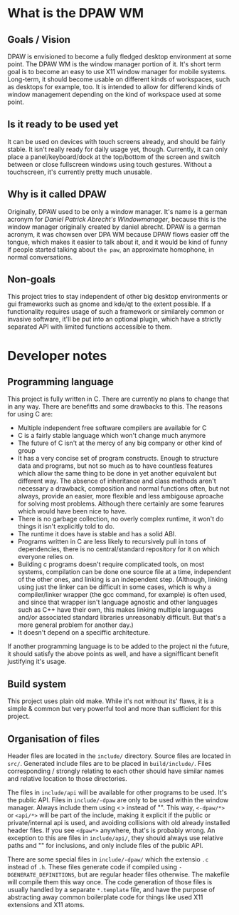 # What is the DPAW WM

## Goals / Vision

DPAW is envisioned to become a fully fledged desktop environment at some point.
The DPAW WM is the window manager portion of it. It's short term goal is to become
an easy to use X11 window manager for mobile systems. Long-term, it should become
usable on different kinds of workspaces, such as desktops for example, too. It
is intended to allow for differend kinds of window management depending on the
kind of workspace used at some point.

## Is it ready to be used yet

It can be used on devices with touch screens already, and should be fairly stable.
It isn't really ready for daily usage yet, though. Currently, it can only place
a panel/keyboard/dock at the top/bottom of the screen and switch between or close
fullscreen windows using touch gestures. Without a touchscreen, it's currently
pretty much unusable.

## Why is it called DPAW

Originally, DPAW used to be only a window manager.
It's name is a german acronym for *Daniel Patrick Abrecht's Windowmanager*, because this
is the window manager originally created by daniel abrecht. DPAW is a german acronym, it
was chowsen over DPA WM because DPAW flows easier off the tongue, which makes it easier
to talk about it, and it would be kind of funny if people started talking about `the paw`,
an approximate homophone, in normal conversations.

## Non-goals

This project tries to stay independent of other big desktop environments or gui frameworks
such as gnome and kde/qt to the extent possible. If a functionality requires usage of
such a framework or similarely common or invasive software, it'll be put into an optional
plugin, which have a strictly separated API with limited functions accessible to them.


# Developer notes

## Programming language

This project is fully written in C. There are currently no plans to change that in any way.
There are benefitts and some drawbacks to this. The reasons for using C are:
* Multiple independent free software compilers are available for C
* C is a fairly stable language which won't change much anymore
* The future of C isn't at the mercy of any big company or other kind of group
* It has a very concise set of program constructs. Enough to structure data and programs,
  but not so much as to have countless features which allow the same thing to be done in yet
  another equivalent but different way. The absence of inheritance and class methods aren't
  necessary a drawback, composition and normal functions often, but not always, provide an easier,
  more flexible and less ambigouse aproache for solving most problems. Although there certainly
  are some fearures which would have been nice to have.
* There is no garbage collection, no overly complex runtime, it won't do things it isn't explicitly told to do.
* The runtime it does have is stable and has a solid ABI.
* Programs written in C are less likely to recursively pull in tons of dependencies, there is no central/standard
  repository for it on which everyone relies on.
* Building c programs doesn't require complicated tools, on most systems, compilation can be done one source
  file at a time, independent of the other ones, and linking is an independent step. (Although, linking
  using just the linker can be difficult in some cases, which is why a compiler/linker wrapper
  (the gcc command, for example) is often used, and since that wrapper isn't language agnostic
  and other languages such as C++ have their own, this makes linking multiple languages and/or
  associated standard libraries unreasonably difficult. But that's a more general problem
  for another day.)
* It doesn't depend on a speciffic architecture.

If another programming language is to be added to the project ni the future, it should
satisfy the above points as well, and have a signifficant benefit justifying it's usage.

## Build system

This project uses plain old make. While it's not without its' flaws, it is a simple & common
but very powerful tool and more than sufficient for this project.

## Organisation of files

Header files are located in the `include/` directory. Source files are located in `src/`.
Generated include files are to be placed in `build/include/`. Files corresponding / strongly
relating to each other should have similar names and relative location to those directories.

The files in `include/api` will be available for other programs to be used. It's the public API.
Files in `include/-dpaw` are only to be used within the window manager. Always include them
using <> instead of "". This way, `<-dpaw/*>` or `<api/*>` will be part of the include,
making it explicit if the public or private/internal api is used, and avoiding collisions with
old already installed header files. If you see `<dpaw*>` anywhere, that's is probably wrong.
An exception to this are files in `include/api/`, they should always use relative paths and ""
for inclusions, and only include files of the public API.

There are some special files in `include/-dpaw/` which the extensio `.c` instead of `.h`.
These files generate code if compiled using `-DGENERATE_DEFINITIONS`, but are regular header
files otherwise. The makefile will compile them this way once. The code generation of
those files is usually handled by a separate `*.template` file, and have the purpose
of abstracting away common boilerplate code for things like used X11 extensions and X11 atoms.
